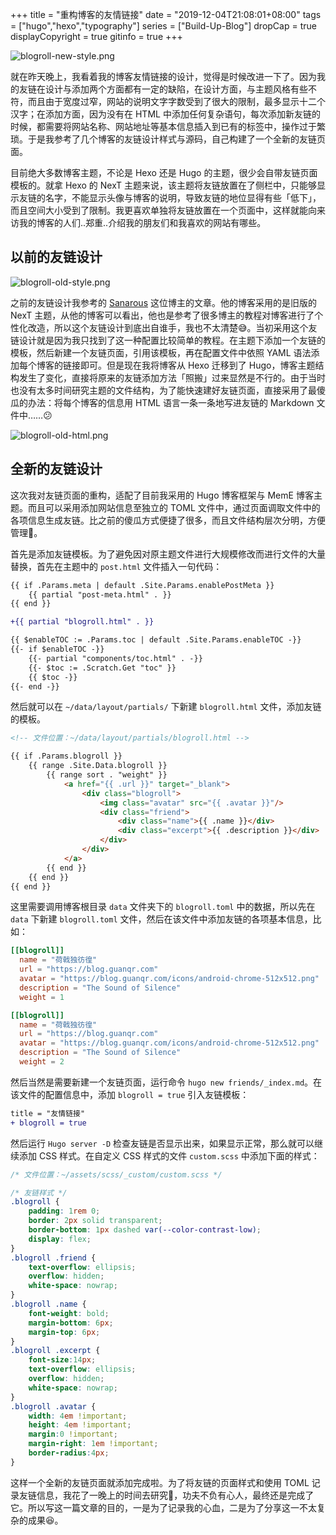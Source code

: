 +++
title = "重构博客的友情链接"
date = "2019-12-04T21:08:01+08:00"
tags = ["hugo","hexo","typography"]
series = ["Build-Up-Blog"]
dropCap = true
displayCopyright = true
gitinfo = true
+++

![blogroll-new-style.png](/images/blogroll-new-style.png "全新的友链设计")

就在昨天晚上，我看着我的博客友情链接的设计，觉得是时候改进一下了。因为我的友链在设计与添加两个方面都有一定的缺陷，在设计方面，与主题风格有些不符，而且由于宽度过窄，网站的说明文字字数受到了很大的限制，最多显示十二个汉字；在添加方面，因为没有在 HTML 中添加任何复杂语句，每次添加新友链的时候，都需要将网站名称、网站地址等基本信息插入到已有的标签中，操作过于繁琐。于是我参考了几个博客的友链设计样式与源码，自己构建了一个全新的友链页面。

目前绝大多数博客主题，不论是 Hexo 还是 Hugo 的主题，很少会自带友链页面模板的。就拿 Hexo 的 NexT 主题来说，该主题将友链放置在了侧栏中，只能够显示友链的名字，不能显示头像与博客的说明，导致友链的地位显得有些「低下」，而且空间大小受到了限制。我更喜欢单独将友链放置在一个页面中，这样就能向来访我的博客的人们..郑重..介绍我的朋友们和我喜欢的网站有哪些。

## 以前的友链设计

![blogroll-old-style.png](/images/blogroll-old-style.png "以前的友链页面")

之前的友链设计我参考的 [Sanarous](https://bestzuo.cn/) 这位博主的文章。他的博客采用的是旧版的 NexT 主题，从他的博客可以看出，他也是参考了很多博主的教程对博客进行了个性化改造，所以这个友链设计到底出自谁手，我也不太清楚😅。当初采用这个友链设计就是因为我只找到了这一种配置比较简单的教程。在主题下添加一个友链的模板，然后新建一个友链页面，引用该模板，再在配置文件中依照 YAML 语法添加每个博客的链接即可。但是现在我将博客从 Hexo 迁移到了 Hugo，博客主题结构发生了变化，直接将原来的友链添加方法「照搬」过来显然是不行的。由于当时也没有太多时间研究主题的文件结构，为了能快速建好友链页面，直接采用了最傻瓜的办法：将每个博客的信息用 HTML 语言一条一条地写进友链的 Markdown 文件中……😕

![blogroll-old-html.png](/images/blogroll-old-html.png "采用最傻瓜的办法添加友链")

## 全新的友链设计

这次我对友链页面的重构，适配了目前我采用的 Hugo 博客框架与 MemE 博客主题。而且可以采用添加网站信息至独立的 TOML 文件中，通过页面调取文件中的各项信息生成友链。比之前的傻瓜方式便捷了很多，而且文件结构层次分明，方便管理🍻。

首先是添加友链模板。为了避免因对原主题文件进行大规模修改而进行文件的大量替换，首先在主题中的 `post.html` 文件插入一句代码：

```diff
{{ if .Params.meta | default .Site.Params.enablePostMeta }}
    {{ partial "post-meta.html" . }}
{{ end }}

+{{ partial "blogroll.html" . }}

{{ $enableTOC := .Params.toc | default .Site.Params.enableTOC -}}
{{- if $enableTOC -}}
    {{- partial "components/toc.html" . -}}
    {{- $toc := .Scratch.Get "toc" }}
    {{ $toc -}}
{{- end -}}
```

然后就可以在 `~/data/layout/partials/` 下新建 `blogroll.html` 文件，添加友链的模板。

```html
<!-- 文件位置：~/data/layout/partials/blogroll.html -->

{{ if .Params.blogroll }}
    {{ range .Site.Data.blogroll }}
        {{ range sort . "weight" }}
            <a href="{{ .url }}" target="_blank">
                <div class="blogroll">
                    <img class="avatar" src="{{ .avatar }}"/>
                    <div class="friend">
                        <div class="name">{{ .name }}</div>
                        <div class="excerpt">{{ .description }}</div>
                    </div>
                </div>
            </a>
        {{ end }}
    {{ end }}
{{ end }}
```

这里需要调用博客根目录 `data` 文件夹下的 `blogroll.toml` 中的数据，所以先在 `data` 下新建 `blogroll.toml` 文件，然后在该文件中添加友链的各项基本信息，比如：

```toml
[[blogroll]]
  name = "荷戟独彷徨"
  url = "https://blog.guanqr.com"
  avatar = "https://blog.guanqr.com/icons/android-chrome-512x512.png"
  description = "The Sound of Silence"
  weight = 1

[[blogroll]]
  name = "荷戟独彷徨"
  url = "https://blog.guanqr.com"
  avatar = "https://blog.guanqr.com/icons/android-chrome-512x512.png"
  description = "The Sound of Silence"
  weight = 2
```

然后当然是需要新建一个友链页面，运行命令 `hugo new friends/_index.md`。在该文件的配置信息中，添加 `blogroll = true` 引入友链模板：

```diff
title = "友情链接"
+ blogroll = true
```

然后运行 `Hugo server -D` 检查友链是否显示出来，如果显示正常，那么就可以继续添加 CSS 样式。在自定义 CSS 样式的文件 `custom.scss` 中添加下面的样式：

```css
/* 文件位置：~/assets/scss/_custom/custom.scss */

/* 友链样式 */
.blogroll {
    padding: 1rem 0;
    border: 2px solid transparent;
    border-bottom: 1px dashed var(--color-contrast-low);
    display: flex;
}
.blogroll .friend {
    text-overflow: ellipsis;
    overflow: hidden;
    white-space: nowrap;
}
.blogroll .name {
    font-weight: bold;
    margin-bottom: 6px;
    margin-top: 6px;
}
.blogroll .excerpt {
    font-size:14px;
    text-overflow: ellipsis;
    overflow: hidden;
    white-space: nowrap;
}
.blogroll .avatar {
    width: 4em !important;
    height: 4em !important;
    margin:0 !important;
    margin-right: 1em !important;
    border-radius:4px;   
}
```

这样一个全新的友链页面就添加完成啦。为了将友链的页面样式和使用 TOML 记录友链信息，我花了一晚上的时间去研究🧐，功夫不负有心人，最终还是完成了它。所以写这一篇文章的目的，一是为了记录我的心血，二是为了分享这一不太复杂的成果😆。